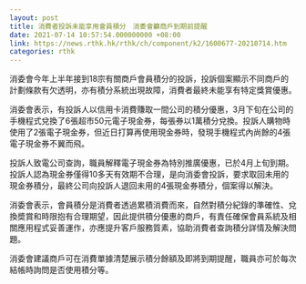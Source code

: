 ```yaml
---
layout: post
title: 消費者投訴未能享用會員積分　消委會籲商戶到期前提醒
date: 2021-07-14 10:57:54.000000000 +08:00
link: https://news.rthk.hk/rthk/ch/component/k2/1600677-20210714.htm
categories: rthk
---
```


消委會今年上半年接到18宗有關商戶會員積分的投訴，投訴個案顯示不同商戶的計劃條款有欠透明，亦有積分系統出現故障，消費者最終未能享有特定獎賞優惠。

消委會表示，有投訴人以信用卡消費賺取一間公司的積分優惠，3月下旬在公司的手機程式兌換了6張超市50元電子現金券，每張券以1萬積分兌換。投訴人購物時使用了2張電子現金券，但近日打算再使用現金券時，發現手機程式內尚餘的4張電子現金券不翼而飛。

投訴人致電公司查詢，職員解釋電子現金券為特別推廣優惠，已於4月上旬到期。投訴人認為現金券僅得10多天有效期不合理，是向消委會投訴，要求取回未用的現金券積分，最終公司向投訴人退回未用的4張現金券積分，個案得以解決。

消委會表示，會員積分是消費者透過累積消費而來，自然對積分紀錄的準確性、兌換奬賞和時限抱有合理期望，因此提供積分優惠的商戶，有責任確保會員系統及相關應用程式妥善運作，亦應提升客戶服務質素，協助消費者查詢積分詳情及解決問題。

消委會建議商戶可在消費單據清楚展示積分餘額及即將到期提醒，職員亦可於每次結帳時詢問是否使用積分等。
